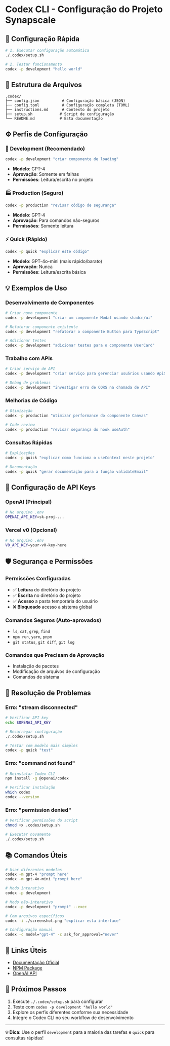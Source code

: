 # Codex CLI - Configuração do Projeto Synapscale

## 🚀 **Configuração Rápida**

```bash
# 1. Executar configuração automática
./.codex/setup.sh

# 2. Testar funcionamento
codex -p development "hello world"
```

## 📁 **Estrutura de Arquivos**

```
.codex/
├── config.json          # Configuração básica (JSON)
├── config.toml          # Configuração completa (TOML)
├── instructions.md      # Contexto do projeto
├── setup.sh            # Script de configuração
└── README.md           # Esta documentação
```

## ⚙️ **Perfis de Configuração**

### 🔧 **Development** (Recomendado)
```bash
codex -p development "criar componente de loading"
```
- **Modelo**: GPT-4
- **Aprovação**: Somente em falhas
- **Permissões**: Leitura/escrita no projeto

### 🏭 **Production** (Seguro)
```bash
codex -p production "revisar código de segurança"
```
- **Modelo**: GPT-4
- **Aprovação**: Para comandos não-seguros
- **Permissões**: Somente leitura

### ⚡ **Quick** (Rápido)
```bash
codex -p quick "explicar este código"
```
- **Modelo**: GPT-4o-mini (mais rápido/barato)
- **Aprovação**: Nunca
- **Permissões**: Leitura/escrita básica

## 💡 **Exemplos de Uso**

### Desenvolvimento de Componentes
```bash
# Criar novo componente
codex -p development "criar um componente Modal usando shadcn/ui"

# Refatorar componente existente
codex -p development "refatorar o componente Button para TypeScript"

# Adicionar testes
codex -p development "adicionar testes para o componente UserCard"
```

### Trabalho com APIs
```bash
# Criar serviço de API
codex -p development "criar serviço para gerenciar usuários usando ApiService"

# Debug de problemas
codex -p development "investigar erro de CORS na chamada de API"
```

### Melhorias de Código
```bash
# Otimização
codex -p production "otimizar performance do componente Canvas"

# Code review
codex -p production "revisar segurança do hook useAuth"
```

### Consultas Rápidas
```bash
# Explicações
codex -p quick "explicar como funciona o useContext neste projeto"

# Documentação
codex -p quick "gerar documentação para a função validateEmail"
```

## 🔑 **Configuração de API Keys**

### OpenAI (Principal)
```bash
# No arquivo .env
OPENAI_API_KEY=sk-proj-...
```

### Vercel v0 (Opcional)
```bash
# No arquivo .env
V0_API_KEY=your-v0-key-here
```

## 🛡️ **Segurança e Permissões**

### Permissões Configuradas
- ✅ **Leitura** do diretório do projeto
- ✅ **Escrita** no diretório do projeto
- ✅ **Acesso** a pasta temporária do usuário
- ❌ **Bloqueado** acesso a sistema global

### Comandos Seguros (Auto-aprovados)
- `ls`, `cat`, `grep`, `find`
- `npm run`, `yarn`, `pnpm`
- `git status`, `git diff`, `git log`

### Comandos que Precisam de Aprovação
- Instalação de pacotes
- Modificação de arquivos de configuração
- Comandos de sistema

## 🐛 **Resolução de Problemas**

### Erro: "stream disconnected"
```bash
# Verificar API key
echo $OPENAI_API_KEY

# Recarregar configuração
./.codex/setup.sh

# Testar com modelo mais simples
codex -p quick "test"
```

### Erro: "command not found"
```bash
# Reinstalar Codex CLI
npm install -g @openai/codex

# Verificar instalação
which codex
codex --version
```

### Erro: "permission denied"
```bash
# Verificar permissões do script
chmod +x .codex/setup.sh

# Executar novamente
./.codex/setup.sh
```

## 📚 **Comandos Úteis**

```bash
# Usar diferentes modelos
codex -m gpt-4 "prompt here"
codex -m gpt-4o-mini "prompt here"

# Modo interativo
codex -p development

# Modo não-interativo
codex -p development "prompt" --exec

# Com arquivos específicos
codex -i ./screenshot.png "explicar esta interface"

# Configuração manual
codex -c model="gpt-4" -c ask_for_approval="never"
```

## 🔗 **Links Úteis**

- [Documentação Oficial](https://vercel.com/docs/v0/codex)
- [NPM Package](https://www.npmjs.com/package/@openai/codex)
- [OpenAI API](https://platform.openai.com/docs)

## 🎯 **Próximos Passos**

1. Execute `./.codex/setup.sh` para configurar
2. Teste com `codex -p development "hello world"`
3. Explore os perfis diferentes conforme sua necessidade
4. Integre o Codex CLI no seu workflow de desenvolvimento

---

**💡 Dica**: Use o perfil `development` para a maioria das tarefas e `quick` para consultas rápidas! 